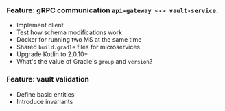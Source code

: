 ### Feature: gRPC communication `api-gateway <-> vault-service`.

- Implement client
- Test how schema modifications work
- Docker for running two MS at the same time
- Shared `build.gradle` files for microservices
- Upgrade Kotlin to 2.0.10+
- What's the value of Gradle's `group` and `version`?

### Feature: vault validation

- Define basic entities
- Introduce invariants
